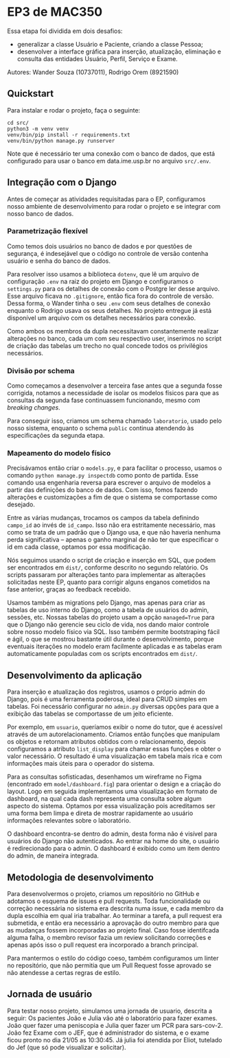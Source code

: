 # EP3 de MAC350

Essa etapa foi dividida em dois desafios:

- generalizar a classe Usuário e Paciente, criando a classe Pessoa;
- desenvolver a interface gráfica para inserção, atualização, eliminação e consulta das entidades Usuário, Perfil, Serviço e Exame.

Autores: Wander Souza (10737011), Rodrigo Orem (8921590)

## Quickstart
Para instalar e rodar o projeto, faça o seguinte:

```
cd src/
python3 -m venv venv
venv/bin/pip install -r requirements.txt
venv/bin/python manage.py runserver
```

Note que é necessário ter uma conexão com o banco de dados, que está configurado para usar o banco em data.ime.usp.br no arquivo `src/.env`.

## Integração com o Django

Antes de começar as atividades requisitadas para o EP, configuramos nosso ambiente de desenvolvimento para rodar o projeto e se integrar com nosso banco de dados.

### Parametrização flexível

Como temos dois usuários no banco de dados e por questões de segurança, é indesejável que o código no controle de versão contenha usuário e senha do banco de dados.

Para resolver isso usamos a biblioteca `dotenv`, que lê um arquivo de configuração `.env` na raiz do projeto em Django e configuramos o `settings.py` para os detalhes de conexão com o Postgre ler desse arquivo. Esse arquivo ficava no `.gitignore`, então fica fora do controle de versão. Dessa forma, o Wander tinha o seu `.env` com seus detalhes de conexão enquanto o Rodrigo usava os seus detalhes. No projeto entregue já está disponível um arquivo com os detalhes necessários para conexão.

Como ambos os membros da dupla necessitavam constantemente realizar alterações no banco, cada um com seu respectivo user, inserimos no script de criação das tabelas um trecho no qual concede todos os privilégios necessários.

### Divisão por schema

Como começamos a desenvolver a terceira fase antes que a segunda fosse corrigida, notamos a necessidade de isolar os modelos físicos para que as consultas da segunda fase continuassem funcionando, mesmo com _breaking changes_.

Para conseguir isso, criamos um schema chamado `laboratorio`, usado pelo nosso sistema, enquanto o schema `public` continua atendendo às especificações da segunda etapa.

### Mapeamento do modelo físico

Precisávamos então criar o `models.py`, e para facilitar o processo, usamos o comando `python manage.py inspectdb` como ponto de partida. Esse comando usa engenharia reversa para escrever o arquivo de modelos a partir das definições do banco de dados. Com isso, fomos fazendo alterações e customizações a fim de que o sistema se comportasse como desejado.

Entre as várias mudanças, trocamos os campos da tabela definindo `campo_id` ao invés de `id_campo`. Isso não era estritamente necessário, mas como se trata de um padrão que o Django usa, e que não haveria nenhuma perda significativa – apenas o ganho marginal de não ter que especificar o id em cada classe, optamos por essa modificação.

Nós seguimos usando o script de criação e inserção em SQL, que podem ser encontrados em `dist/`, conforme descrito no segundo relatório. Os scripts passaram por alterações tanto para implementar as alterações solicitadas neste EP, quanto para corrigir alguns enganos cometidos na fase anterior, graças ao feedback recebido.

Usamos também as migrations pelo Django, mas apenas para criar as tabelas de uso interno do Django, como a tabela de usuários do admin, sessões, etc. Nossas tabelas do projeto usam a opção `managed=True` para que o Django não gerencie seu ciclo de vida, nos dando maior controle sobre nosso modelo físico via SQL. Isso também permite bootstraping fácil e ágil, o que se mostrou bastante útil durante o desenvolvimento, porque eventuais iterações no modelo eram facilmente aplicadas e as tabelas eram automaticamente populadas com os scripts encontrados em `dist/`.

## Desenvolvimento da aplicação

Para inserção e atualização dos registros, usamos o próprio admin do Django, pois é uma ferramenta poderosa, ideal para CRUD simples em tabelas. Foi necessário configurar no `admin.py` diversas opções para que a exibição das tabelas se comportasse de um jeito eficiente.

Por exemplo, em `usuario`, queríamos exibir o nome do tutor, que é acessível através de um autorelacionamento. Criamos então funções que manipulam os objetos e retornam atributos obtidos com o relacionamento, depois configuramos a atributo `list_display` para chamar essas funções e obter o valor necessário. O resultado é uma visualização em tabela mais rica e com informações mais úteis para o operador do sistema.

Para as consultas sofisticadas, desenhamos um wireframe no Figma (encontrado em `model/dashboard.fig`) para orientar o design e a criação do layout. Logo em seguida implementamos uma visualização em formato de dashboard, na qual cada dash representa uma consulta sobre algum aspecto do sistema. Optamos por essa visualização pois acreditamos ser uma forma bem limpa e direta de mostrar rapidamente ao usuário informações relevantes sobre o laboratório.

O dashboard encontra-se dentro do admin, desta forma não é visível para usuários do Django não autenticados. Ao entrar na home do site, o usuário é redirecionado para o admin. O dashboard é exibido como um item dentro do admin, de maneira integrada.

## Metodologia de desenvolvimento

Para desenvolvermos o projeto, criamos um repositório no GitHub e adotamos o esquema de issues e pull requests. Toda funcionalidade ou correção necessária no sistema era descrita numa issue, e cada membro da dupla escolhia em qual iria trabalhar. Ao terminar a tarefa, a pull request era submetida, e então era necessário a aprovação do outro membro para que as mudanças fossem incorporadas ao projeto final. Caso fosse identifcada alguma falha, o membro revisor fazia um review solicitando correções e apenas após isso o pull request era incorporado a branch principal.

Para mantermos o estilo do código coeso, também configuramos um linter no repositório, que não permitia que um Pull Request fosse aprovado se não atendesse a certas regras de estilo.

## Jornada de usuário

Para testar nosso projeto, simulamos uma jornada de usuario, descrita a seguir:
Os pacientes João e Julia vão até o laboratório para fazer exames. João quer fazer uma peniscopia e Julia quer fazer um PCR para sars-cov-2. João fez Exame com o JEF, que é administrador do sistema, e o exame ficou pronto no dia 21/05  as 10:30:45. Já julia foi atendida por Eliot, tutelado do Jef (que só pode visualizar e solicitar).
